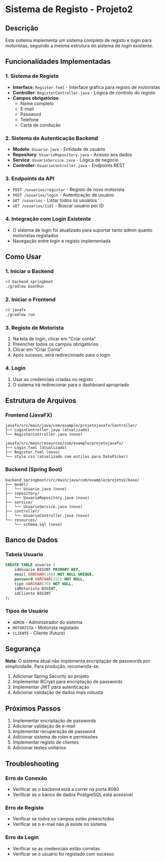 # Sistema de Registo - Projeto2

## Descrição
Este sistema implementa um sistema completo de registo e login para motoristas, seguindo a mesma estrutura do sistema de login existente.

## Funcionalidades Implementadas

### 1. Sistema de Registo
- **Interface**: `Register.fxml` - Interface gráfica para registo de motoristas
- **Controller**: `RegisterController.java` - Lógica de controlo do registo
- **Campos obrigatórios**:
  - Nome completo
  - E-mail
  - Password
  - Telefone
  - Carta de condução

### 2. Sistema de Autenticação Backend
- **Modelo**: `Usuario.java` - Entidade de usuário
- **Repository**: `UsuarioRepository.java` - Acesso aos dados
- **Service**: `UsuarioService.java` - Lógica de negócio
- **Controller**: `UsuarioController.java` - Endpoints REST

### 3. Endpoints da API
- `POST /usuarios/registar` - Registo de novo motorista
- `POST /usuarios/login` - Autenticação de usuário
- `GET /usuarios` - Listar todos os usuários
- `GET /usuarios/{id}` - Buscar usuário por ID

### 4. Integração com Login Existente
- O sistema de login foi atualizado para suportar tanto admin quanto motoristas registados
- Navegação entre login e registo implementada

## Como Usar

### 1. Iniciar o Backend
```bash
cd backend_springboot
./gradlew bootRun
```

### 2. Iniciar o Frontend
```bash
cd javafx
./gradlew run
```

### 3. Registo de Motorista
1. Na tela de login, clicar em "Criar conta"
2. Preencher todos os campos obrigatórios
3. Clicar em "Criar Conta"
4. Após sucesso, será redirecionado para o login

### 4. Login
1. Usar as credenciais criadas no registo
2. O sistema irá redirecionar para o dashboard apropriado

## Estrutura de Arquivos

### Frontend (JavaFX)
```
javafx/src/main/java/com/example/projetojavafx/Controller/
├── LoginController.java (atualizado)
└── RegisterController.java (novo)

javafx/src/main/resources/com/example/projetojavafx/
├── Login.fxml (atualizado)
├── Register.fxml (novo)
└── style.css (atualizado com estilos para DatePicker)
```

### Backend (Spring Boot)
```
backend_springboot/src/main/java/com/example/projeto2/base/
├── model/
│   └── Usuario.java (novo)
├── repository/
│   └── UsuarioRepository.java (novo)
├── service/
│   └── UsuarioService.java (novo)
├── controller/
│   └── UsuarioController.java (novo)
└── resources/
    └── schema.sql (novo)
```

## Banco de Dados

### Tabela Usuario
```sql
CREATE TABLE usuario (
    idUsuario BIGINT PRIMARY KEY,
    email VARCHAR(100) NOT NULL UNIQUE,
    password VARCHAR(255) NOT NULL,
    tipo VARCHAR(20) NOT NULL,
    idMotorista BIGINT,
    idCliente BIGINT
);
```

### Tipos de Usuário
- `ADMIN` - Administrador do sistema
- `MOTORISTA` - Motorista registado
- `CLIENTE` - Cliente (futuro)

## Segurança

**Nota**: O sistema atual não implementa encriptação de passwords por simplicidade. Para produção, recomenda-se:

1. Adicionar Spring Security ao projeto
2. Implementar BCrypt para encriptação de passwords
3. Implementar JWT para autenticação
4. Adicionar validação de dados mais robusta

## Próximos Passos

1. Implementar encriptação de passwords
2. Adicionar validação de e-mail
3. Implementar recuperação de password
4. Adicionar sistema de roles e permissões
5. Implementar registo de clientes
6. Adicionar testes unitários

## Troubleshooting

### Erro de Conexão
- Verificar se o backend está a correr na porta 8080
- Verificar se o banco de dados PostgreSQL está acessível

### Erro de Registo
- Verificar se todos os campos estão preenchidos
- Verificar se o e-mail não já existe no sistema

### Erro de Login
- Verificar se as credenciais estão corretas
- Verificar se o usuário foi registado com sucesso 